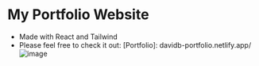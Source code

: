 # My Portfolio Website
- Made with React and Tailwind 
- Please feel free to check it out: [Portfolio]: davidb-portfolio.netlify.app/
![image](https://user-images.githubusercontent.com/57589214/200188276-95bf24f1-e528-4cbe-83c1-20b12f11cf31.png)
